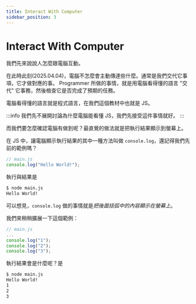 ```yaml
---
title: Interact With Computer
sidebar_position: 3
---
```


# Interact With Computer

我們先來說說人怎麼跟電腦互動。

在此時此刻(2025.04.04)，電腦不怎麼會主動傳達些什麼。通常是我們交代它事項，它才做對應的事。
Programmer 所做的事情，就是用電腦看得懂的語言 "交代" 它事務，然後檢查它是否完成了預期的任務。

電腦看得懂的語言就是程式語言，在我們這個教材中也就是 JS。

:::info
我們先不展開討論為什麼電腦能看懂 JS，我們先接受這件事情就好。
:::

而我們要怎麼確認電腦有做到呢？最直覺的做法就是把執行結果顯示到螢幕上。

在 JS 中，讓電腦顯示執行結果的其中一種方法叫做 `console.log`，還記得我們先前的範例嗎？

```javascript
// main.js
console.log("Hello World!");
```

執行與結果是

```bash
$ node main.js
Hello World!
```

可以想見，`console.log` 做的事情就是*把後面括弧中的內容顯示在螢幕上*。

我們來稍稍擴展一下這個範例：

```javascript
// main.js
...
console.log("1");
console.log("2");
console.log("3");
```

執行結果會是什麼呢？是

```bash
$ node main.js
Hello World!
1
2
3
```
